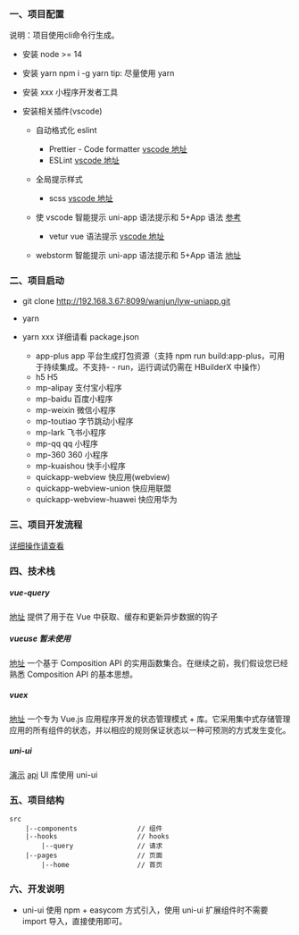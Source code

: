 <h3>一、项目配置</h3>
说明：项目使用cli命令行生成。

- 安装 node >= 14
- 安装 yarn npm i -g yarn tip: 尽量使用 yarn
- 安装 xxx 小程序开发者工具
- 安装相关插件(vscode)

  - 自动格式化 eslint

    - Prettier - Code formatter [vscode 地址](https://marketplace.visualstudio.com/items?itemName=esbenp.prettier-vscode)
    - ESLint [vscode 地址](https://marketplace.visualstudio.com/items?itemName=dbaeumer.vscode-eslint)

  - 全局提示样式
    - scss [vscode 地址](https://marketplace.visualstudio.com/items?itemName=mrmlnc.vscode-scss)
  - 使 vscode 智能提示 uni-app 语法提示和 5+App 语法 [参考](https://ask.dcloud.net.cn/article/36286)

    - vetur vue 语法提示 [vscode 地址](https://marketplace.visualstudio.com/items?itemName=octref.vetur)

  - webstorm 智能提示 uni-app 语法提示和 5+App 语法 [地址](https://ask.dcloud.net.cn/article/36307)

<h3>二、项目启动</h3>

- git clone http://192.168.3.67:8099/wanjun/lyw-uniapp.git
- yarn
- yarn xxx 详细请看 package.json

  - app-plus app 平台生成打包资源（支持 npm run build:app-plus，可用于持续集成。不支持- - run，运行调试仍需在 HBuilderX 中操作）
  - h5 H5
  - mp-alipay 支付宝小程序
  - mp-baidu 百度小程序
  - mp-weixin 微信小程序
  - mp-toutiao 字节跳动小程序
  - mp-lark 飞书小程序
  - mp-qq qq 小程序
  - mp-360 360 小程序
  - mp-kuaishou 快手小程序
  - quickapp-webview 快应用(webview)
  - quickapp-webview-union 快应用联盟
  - quickapp-webview-huawei 快应用华为

<h3>三、项目开发流程</h3>

[详细操作请查看](./doc/Git使用规范.md)

<h3>四、技术栈</h3>
<h5>vue-query</h5>

[地址](https://vue-query.vercel.app/#/) 提供了用于在 Vue 中获取、缓存和更新异步数据的钩子

<h5>vueuse 暂未使用</h5>

[地址](https://github.com/vueuse/vueuse) 一个基于 Composition API 的实用函数集合。在继续之前，我们假设您已经熟悉 Composition API 的基本思想。

<h5>vuex</h5>

[地址](https://next.vuex.vuejs.org/zh/index.html) 一个专为 Vue.js 应用程序开发的状态管理模式 + 库。它采用集中式存储管理应用的所有组件的状态，并以相应的规则保证状态以一种可预测的方式发生变化。

<h5>uni-ui</h5>

[演示](http://vue3-hellouniapp.dcloud.net.cn/pages/component/view/view)
[api](https://uniapp.dcloud.io/component/uniui/uni-ui) UI 库使用 uni-ui

<h3>五、项目结构</h3>

```
src
    |--components               // 组件
    |--hooks                    // hooks
        |--query                // 请求
    |--pages                    // 页面
        |--home                 // 首页

```

<h3>六、开发说明</h3>

- uni-ui 使用 npm + easycom 方式引入，使用 uni-ui 扩展组件时不需要 import 导入，直接使用即可。
